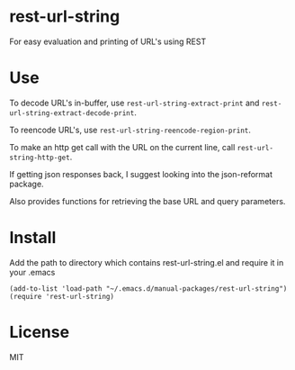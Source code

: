 rest-url-string
===============

For easy evaluation and printing of URL's using REST

Use
===============

To decode URL's in-buffer, use ```rest-url-string-extract-print``` and ```rest-url-string-extract-decode-print```.

To reencode URL's, use ```rest-url-string-reencode-region-print```.

To make an http get call with the URL on the current line, call ```rest-url-string-http-get```.

If getting json responses back, I suggest looking into the json-reformat package.

Also provides functions for retrieving the base URL and query parameters. 

Install
===============

Add the path to directory which contains rest-url-string.el and require it in your .emacs
```
(add-to-list 'load-path "~/.emacs.d/manual-packages/rest-url-string")
(require 'rest-url-string)
```

License
===============

MIT
